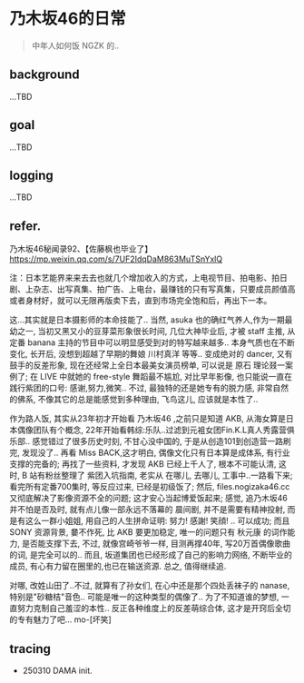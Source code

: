 # 乃木坂46的日常
> 中年人如何饭 NGZK 的..

## background
...TBD

## goal
...TBD

## logging
...TBD

## refer.

乃木坂46秘闻录92、【佐藤枫也毕业了】
https://mp.weixin.qq.com/s/7UF2IdqDaM863MuTSnYxlQ

注：日本艺能界来来去去也就几个增加收入的方式，上电视节目、拍电影、拍日剧、上杂志、出写真集、拍广告、上电台，最赚钱的只有写真集，只要成员颜值高或者身材好，就可以无限再版卖下去，直到市场完全饱和后，再出下一本。


这...其实就是日本摄影师的本命技能了..
当然, asuka 也的确红气养人,作为一期最幼之一,
当初又黑又小的豆芽菜形象很长时间,
几位大神毕业后, 才被 staff 主推,
从定番 banana 主持的节目中可以明显感受到对的特写越来越多..
本身气质也在不断变化,
长开后, 没想到超越了早期的舞娘 川村真洋 等等..
变成绝对的 dancer, 又有鼓手的反差形象,
现在还经常上全日本最美女演员榜单,
可以说是 原石 理论叕一案例了;
在 LIVE 中就她的 free-style 舞蹈最不尴尬,
对比早年影像, 也只能说一直在践行紫团的口号:
感谢,努力,微笑..
不过, 最独特的还是她专有的脱力感,
非常自然的佛系, 不像其它的总是能感觉到多种理由, 飞鸟这儿, 应该就是本性了..



作为路人饭, 其实从23年初才开始看 乃木坂46 ,之前只是知道 AKB, 从海女算是日本偶像团队有个概念, 22年开始看韩综:乐队..过滤到元袓女团Fin.K.L真人秀露营俱乐部..
感觉错过了很多历史时刻, 不甘心没中国的, 于是从创造101到创造营一路刷完, 发现没了..
再看 Miss BACK,这才明白, 偶像文化只有日本算是成体系, 有行业支撑的完备的;
再找了一些资料, 才发现 AKB 已经上千人了, 根本不可能认清, 
这时, B 站有粉丝整理了 紫团入坑指南, 老实从 在哪儿, 去哪儿, 工事中..一路看下来;
看完所有定番700集时, 等反应过来, 已经是初级饭了;
然后, files.nogizaka46.cc 又彻底解决了影像资源不全的问题;
这才安心当起博爱饭起来;
感觉, 追乃木坂46并不怕是否及时, 就有点儿像一部永远不落幕的 晨间剧,
并不是需要有精神投射, 而是有这么一群小姐姐, 用自己的人生拼命证明:
努力! 感謝! 笑顔! .. 可以成功;
而且 SONY 资源背景, 嘦不作死, 比 AKB 要更加稳定, 
唯一的问题只有 秋元康 的词作能力, 是否能支撑下去, 不过, 就像宫崎爷爷一样,
目测再撑40年, 写20万首偶像歌曲的词, 是完全可以的..
而且, 坂道集团也已经形成了自己的影响力网络,
不断毕业的成员, 有心有力留在圈里的,也已在输送资源.
总之, 值得继续追.



对哪, 改姓山田了..不过, 就算有了孙女们,
在心中还是那个四处丢袜子的 nanase,
特别是"砂糖桔"音色..
可能是唯一的这种类型的偶像了..
为了不知道谁的梦想,
一直努力克制自己羞涩的本性..
反正各种维度上的反差萌综合体,
这才是开窍后全切的专有魅力了吧...
mo-[坏笑]

## tracing

- 250310 DAMA init.

